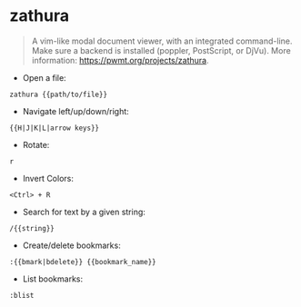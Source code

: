 # zathura

> A vim-like modal document viewer, with an integrated command-line.
> Make sure a backend is installed (poppler, PostScript, or DjVu).
> More information: <https://pwmt.org/projects/zathura>.

- Open a file:

`zathura {{path/to/file}}`

- Navigate left/up/down/right:

`{{H|J|K|L|arrow keys}}`

- Rotate:

`r`

- Invert Colors:

`<Ctrl> + R`

- Search for text by a given string:

`/{{string}}`

- Create/delete bookmarks:

`:{{bmark|bdelete}} {{bookmark_name}}`

- List bookmarks:

`:blist`
